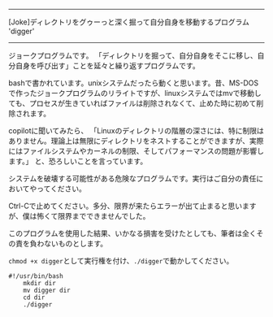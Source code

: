 


**************************************************


[Joke]ディレクトリをグゥーっと深く掘って自分自身を移動するプログラム 'digger'


**************************************************


ジョークプログラムです。
「ディレクトリを掘って、自分自身をそこに移し、自分自身を呼び出す」ことを延々と繰り返すプログラムです。

bashで書かれています。unixシステムだったら動くと思います。昔、MS-DOSで作ったジョークプログラムのリライトですが、linuxシステムではmvで移動しても、プロセスが生きていればファイルは削除されなくて、止めた時に初めて削除されます。

copilotに聞いてみたら、
「Linuxのディレクトリの階層の深さには、特に制限はありません。理論上は無限にディレクトリをネストすることができますが、実際にはファイルシステムやカーネルの制限、そしてパフォーマンスの問題が影響します。」
と、恐ろしいことを言っています。

システムを破壊する可能性がある危険なプログラムです。実行はご自分の責任においてやってください。

Ctrl-Cで止めてください。多分、限界が来たらエラーが出て止まると思いますが、僕は怖くて限界までできませんでした。

このプログラムを使用した結果、いかなる損害を受けたとしても、筆者は全くその責を負わないものとします。

`chmod +x digger`として実行権を付け、`./digger`で動かしてください。

```bash:digger
#!/usr/bin/bash
    mkdir dir
    mv digger dir
    cd dir
    ./digger
```
